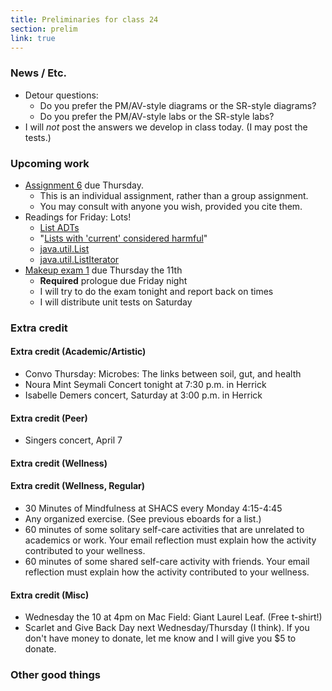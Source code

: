 ```yaml
---
title: Preliminaries for class 24
section: prelim
link: true
---
```

### News / Etc.

* Detour questions:
    * Do you prefer the PM/AV-style diagrams or the SR-style diagrams?
    * Do you prefer the PM/AV-style labs or the SR-style labs?
* I will *not* post the answers we develop in class today.  (I may
  post the tests.)

### Upcoming work

* [Assignment 6](../assignments/assignment06) due Thursday.
    * This is an individual assignment, rather than a group assignment.
    * You may consult with anyone you wish, provided you cite them.
* Readings for Friday: Lots!
    * [List ADTs](../readings/list-adts)
    * "[Lists with 'current' considered harmful](http://csis.pace.edu/~bergin/papers/ListsWithCurrent.html)"
    * [java.util.List](https://docs.oracle.com/en/java/javase/11/docs/api/java.base/java/util/List.html)
    * [java.util.ListIterator](https://docs.oracle.com/en/java/javase/11/docs/api/java.base/java/util/ListIterator.html)
* [Makeup exam 1](../exams/makeup01) due Thursday the 11th
    * **Required** prologue due Friday night
    * I will try to do the exam tonight and report back on times
    * I will distribute unit tests on Saturday

### Extra credit

#### Extra credit (Academic/Artistic)

* Convo Thursday: Microbes: The links between soil, gut, and health
* Noura Mint Seymali Concert tonight at 7:30 p.m. in Herrick
* Isabelle Demers concert, Saturday at 3:00 p.m. in Herrick

#### Extra credit (Peer)

* Singers concert, April 7

#### Extra credit (Wellness)

#### Extra credit (Wellness, Regular)

* 30 Minutes of Mindfulness at SHACS every Monday 4:15-4:45
* Any organized exercise.  (See previous eboards for a list.)
* 60 minutes of some solitary self-care activities that are unrelated to 
  academics or work.  Your email reflection must explain how
  the activity contributed to your wellness.
* 60 minutes of some shared self-care activity with friends.  Your email 
  reflection must explain how the activity contributed to your wellness.

#### Extra credit (Misc)

* Wednesday the 10 at 4pm on Mac Field: Giant Laurel Leaf.  (Free t-shirt!)
* Scarlet and Give Back Day next Wednesday/Thursday (I think).  If you
  don't have money to donate, let me know and I will give you $5 to donate.

### Other good things

